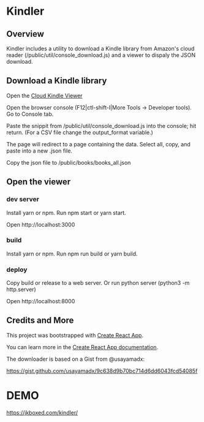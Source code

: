 # Kindler
## Overview
Kindler includes a utility to download a Kindle library from Amazon's cloud reader (/public/util/console_download.js) and a viewer to dispaly the JSON download.

## Download a Kindle library
Open the [Cloud Kindle Viewer](https://read.amazon.com)

Open the browser console (F12|ctl-shift-I|More Tools -> Developer tools). Go to Console tab.

Paste the snippit from /public/util/console_download.js into the console; hit return. (For a CSV file change the output_format variable.)

The page will redirect to a page containing the data. Select all, copy, and paste into a new .json file.

Copy the json file to /public/books/books_all.json

## Open the viewer
### dev server
Install yarn or npm. Run npm start or yarn start.

Open http://localhost:3000
### build
Install yarn or npm. Run npm run build or yarn build.
### deploy
Copy build or release to a web server. Or run python server (python3 -m http.server)

Open http://localhost:8000

## Credits and More


This project was bootstrapped with [Create React App](https://github.com/facebook/create-react-app).

You can learn more in the [Create React App documentation](https://facebook.github.io/create-react-app/docs/getting-started).

The downloader is based on a Gist from @usayamadx:

https://gist.github.com/usayamadx/9c638d9b70bc714d6dd6043fcd54085f 

# DEMO
https://jkboxed.com/kindler/

